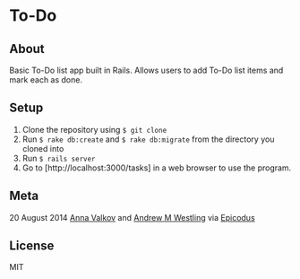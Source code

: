 # To-Do

## About

Basic To-Do list app built in Rails. Allows users to add To-Do list items and mark each as done.

## Setup

1. Clone the repository using `$ git clone`
1. Run `$ rake db:create` and `$ rake db:migrate` from the directory you cloned into
1. Run `$ rails server`
1. Go to [http://localhost:3000/tasks] in a web browser to use the program.

## Meta

20 August 2014
[Anna Valkov](http://github.com/aavalkov) and [Andrew M Westling](http://github.com/expandrew)
via [Epicodus](http://www.learnhowtoprogram.com/lessons/wikipages-to-do-in-rails)

## License
MIT
